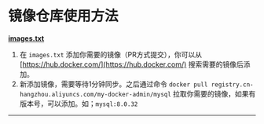 # 镜像仓库使用方法

[**images.txt**](https://github.com/nb-sb/docker-image-pusher/blob/main/images.txt)

1. 在 `images.txt` 添加你需要的镜像（PR方式提交），你可以从 [https://hub.docker.com/](https://hub.docker.com/) 搜索需要的镜像后添加。
2. 新添加镜像，需要等待1分钟同步。之后通过命令 `docker pull registry.cn-hangzhou.aliyuncs.com/my-docker-admin/mysql` 拉取你需要的镜像，如果有版本号，可以添加。如；`mysql:8.0.32`

---
